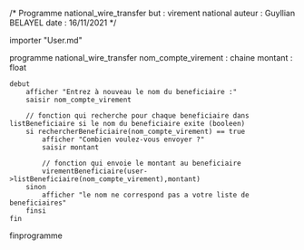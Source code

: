 /*
Programme national_wire_transfer
but : virement national
auteur : Guyllian BELAYEL
date : 16/11/2021
*/

importer "User.md"

programme national_wire_transfer
    nom_compte_virement : chaine
    montant : float

    debut
        afficher "Entrez à nouveau le nom du beneficiaire :"
        saisir nom_compte_virement

        // fonction qui recherche pour chaque beneficiaire dans listBeneficiaire si le nom du beneficiaire exite (booleen)        
        si rechercherBeneficiaire(nom_compte_virement) == true
            afficher "Combien voulez-vous envoyer ?"
            saisir montant

            // fonction qui envoie le montant au beneficiaire
            virementBeneficiaire(user->listBeneficiaire(nom_compte_virement),montant)
        sinon
            afficher "le nom ne correspond pas a votre liste de beneficiaires"
        finsi
    fin
finprogramme